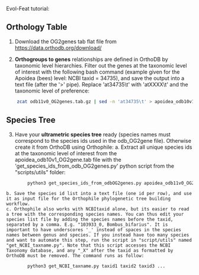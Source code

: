 Evol-Feat tutorial:

## Orthology Table

1. Download the OG2genes tab flat file from https://data.orthodb.org/download/

2. **Orthogroups to genes** relationships are defined in OrthoDB by taxonomic level hierarchies. Filter out the genes at the taxonomic level of interest with the following bash command (example given for the Apoidea (bees) level: NCBI taxid = 34735), and save the output into a text file (after the '>' pipe). Replace 'at34735\t' with 'atXXXX\t' and the taxonomic level of preference:
```bash
	zcat odb11v0_OG2genes.tab.gz | sed -n 'at34735\t' > apoidea_odb10v1_OG2genes.tab
```

## Species Tree

3. Have your **ultrametric species tree** ready (species names must correspond to the species ids used in the odb_OG2gene file). Otherwise create it from OrthoDB using Orthophile:
	a. Extract all unique species ids at the taxonomic level of interest from the apoidea_odb10v1_OG2gene.tab file with the 'get_species_ids_from_odb_OG2genes.py' python script from the "scripts/utils" folder:
```bash
		python3 get_species_ids_from_odbOG2genes.py apoidea_odb11v0_OG2genes.tab
```
	b. Save the species id list into a text file (one id per row), and use it as input file for the Orthophile phylogenetic tree building workflow.
	c. Orthophile also works with NCBItaxid alone, but its easier to read a tree with the corresponding species names. You can thus edit your species list file by adding the species names before the taxid, separated by a comma. E.g. "103933_0, Bombus_bifarius". It is important to have underscores '_' instead of spaces in the species names between genus and species. If you instead have too many species and want to automate this step, run the script in "script/utils" named "get_NCBI_taxname.py". Note that this script accesses the NCBI Taxonomy database, and any "_X" after the taxid as formatted by OrthoDB must be removed. The command runs as follow:
```bash
		python3 get_NCBI_taxname.py taxid1 taxid2 taxid3 ...
```
